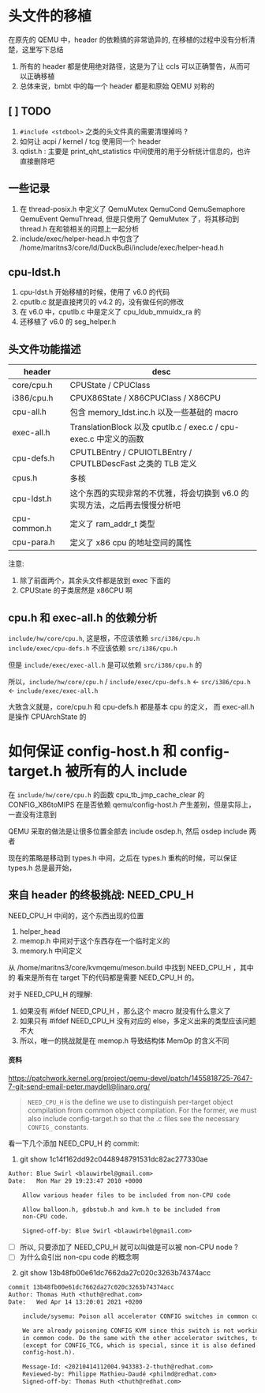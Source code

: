 # 头文件的移植

在原先的 QEMU 中，header 的依赖搞的非常诡异的, 在移植的过程中没有分析清楚，这里写下总结

1. 所有的 header 都是使用绝对路径，这是为了让 ccls 可以正确警告，从而可以正确移植
2. 总体来说，bmbt 中的每一个 header 都是和原始 QEMU 对称的

## [ ] TODO
1. `#include <stdbool>` 之类的头文件真的需要清理掉吗 ?
2. 如何让 acpi / kernel / tcg 使用同一个 header                                  
3. qdist.h : 主要是 print_qht_statistics 中间使用的用于分析统计信息的，也许直接删除吧

## 一些记录
1. 在 thread-posix.h 中定义了 QemuMutex QemuCond QemuSemaphore QemuEvent QemuThread, 但是只使用了 QemuMutex 了，将其移动到 thread.h 在和锁相关的问题上一起分析
2. include/exec/helper-head.h 中包含了 /home/maritns3/core/ld/DuckBuBi/include/exec/helper-head.h

## cpu-ldst.h
1. cpu-ldst.h 开始移植的时候，使用了 v6.0 的代码
2. cputlb.c 就是直接拷贝的 v4.2 的，没有做任何的修改
3. 在 v6.0 中，cputlb.c 中是定义了 cpu_ldub_mmuidx_ra 的
4. 还移植了 v6.0 的 seg_helper.h 

## 头文件功能描述
| header       | desc                                                                       |
|--------------|----------------------------------------------------------------------------|
| core/cpu.h   | CPUState / CPUClass                                                        |
| i386/cpu.h   | CPUX86State / X86CPUClass / X86CPU                                         |
| cpu-all.h    | 包含 memory_ldst.inc.h  以及一些基础的 macro                               |
| exec-all.h   | TranslationBlock 以及 cputlb.c / exec.c / cpu-exec.c 中定义的函数          |
| cpu-defs.h   | CPUTLBEntry / CPUIOTLBEntry / CPUTLBDescFast 之类的 TLB 定义               |
| cpus.h       | 多核                                                                       |
| cpu-ldst.h   | 这个东西的实现非常的不优雅，将会切换到 v6.0 的实现方法，之后再去慢慢分析吧 |
| cpu-common.h | 定义了 ram_addr_t 类型                                                     |
| cpu-para.h   | 定义了 x86 cpu 的地址空间的属性                                            |

注意:
1. 除了前面两个，其余头文件都是放到 exec 下面的
2. CPUState 的子类居然是 x86CPU 啊

## cpu.h 和 exec-all.h 的依赖分析
`include/hw/core/cpu.h`, 这是根，不应该依赖 `src/i386/cpu.h`
`include/exec/cpu-defs.h` 不应该依赖 `src/i386/cpu.h`

但是 `include/exec/exec-all.h` 是可以依赖 `src/i386/cpu.h` 的


所以，`include/hw/core/cpu.h` / `include/exec/cpu-defs.h` <- `src/i386/cpu.h` <- `include/exec/exec-all.h`

大致含义就是，core/cpu.h 和 cpu-defs.h 都是基本 cpu 的定义，
而 exec-all.h 是操作 CPUArchState 的


# 如何保证 config-host.h 和 config-target.h 被所有的人 include
在 `include/hw/core/cpu.h` 的函数 cpu_tb_jmp_cache_clear 的 CONFIG_X86toMIPS 
在是否依赖 qemu/config-host.h 产生差别，但是实际上，一直没有注意到

QEMU 采取的做法是让很多位置全部去 include osdep.h, 然后 osdep include 两者

现在的策略是移动到 types.h 中间，之后在 types.h 重构的时候，可以保证 types.h 总是最开始，

## 来自 header 的终极挑战: NEED_CPU_H

NEED_CPU_H 中间的，这个东西出现的位置
1. helper_head
2. memop.h 中间对于这个东西存在一个临时定义的
3. memory.h 中间定义

从 /home/maritns3/core/kvmqemu/meson.build 中找到 NEED_CPU_H ，其中的
看来是所有在 target 下的代码都是需要 NEED_CPU_H 的。

对于 NEED_CPU_H 的理解:
1. 如果没有 #ifdef NEED_CPU_H ，那么这个 macro 就没有什么意义了
2. 如果只有 #ifdef NEED_CPU_H 没有对应的 else，多定义出来的类型应该问题不大
3. 所以，唯一的挑战就是在 memop.h 导致结构体 MemOp 的含义不同

#### 资料
https://patchwork.kernel.org/project/qemu-devel/patch/1455818725-7647-7-git-send-email-peter.maydell@linaro.org/

> `NEED_CPU_H` is the define we use to distinguish per-target object
compilation from common object compilation. For the former, we must
also include config-target.h so that the .c files see the necessary
`CONFIG_` constants.

看一下几个添加 NEED_CPU_H 的 commit:
1. git show 1c14f162dd92c0448948791531dc82ac277330ae
```diff
Author: Blue Swirl <blauwirbel@gmail.com>
Date:   Mon Mar 29 19:23:47 2010 +0000

    Allow various header files to be included from non-CPU code

    Allow balloon.h, gdbstub.h and kvm.h to be included from
    non-CPU code.

    Signed-off-by: Blue Swirl <blauwirbel@gmail.com>
```
- [ ] 所以, 只要添加了 NEED_CPU_H 就可以叫做是可以被 non-CPU node ?
- [ ] 为什么会引出 non-cpu code 的概念啊

2. git show 13b48fb00e61dc7662da27c020c3263b74374acc

```diff
commit 13b48fb00e61dc7662da27c020c3263b74374acc
Author: Thomas Huth <thuth@redhat.com>
Date:   Wed Apr 14 13:20:01 2021 +0200

    include/sysemu: Poison all accelerator CONFIG switches in common code

    We are already poisoning CONFIG_KVM since this switch is not working
    in common code. Do the same with the other accelerator switches, too
    (except for CONFIG_TCG, which is special, since it is also defined in
    config-host.h).

    Message-Id: <20210414112004.943383-2-thuth@redhat.com>
    Reviewed-by: Philippe Mathieu-Daudé <philmd@redhat.com>
    Signed-off-by: Thomas Huth <thuth@redhat.com>
```

